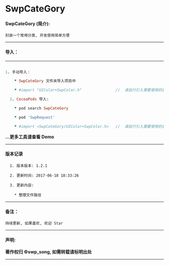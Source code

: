 # SwpCateGory


#### SwpCateGory (简介):

```
封装一个常用分类, 开发使用简单方便
```
---


#### 导入：

-------

```ruby

1. 手动导入：

 	* SwpCateGory 文件夹导入项目中

  	* #import "UIColor+SwpColor.h"               //  请自行引入需要使用的类目

  2. CocoaPods 导入:

  	* pod search SwpCateGory

  	* pod 'SwpRequest'

  	* #import <SwpCateGory/UIColor+SwpColor.h>   //  请自行引入需要使用的类目


```

**...更多工具请查看 Demo**

-------

#### 版本记录

```
  1. 版本版本: 1.2.1

  2. 更新时间: 2017-06-18 18:33:26

  3. 更新内容:

    * 整理文件路径

```
-------

#### 备注：
```
持续更新, 如果喜欢, 欢迎 Star
```

-------

#### 声明:

**著作权归 ©swp_song, 如需转载请标明出处**

-------
